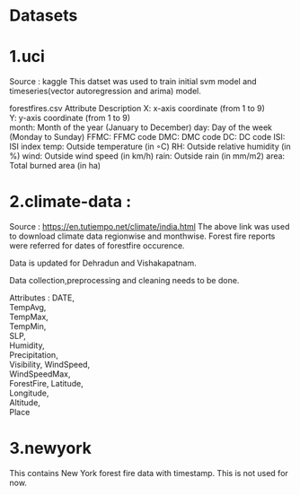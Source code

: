 # Datasets
# 1.uci 
Source : kaggle
This datset was used to train initial svm model and timeseries(vector autoregression and arima) model.

 forestfires.csv
 Attribute Description 
 X: x-axis coordinate (from 1 to 9)  
 Y: y-axis coordinate (from 1 to 9)  
 month: Month of the year (January to December) 
 day: Day of the week (Monday to Sunday) 
 FFMC: FFMC code 
 DMC: DMC code 
 DC: DC code 
 ISI: ISI index 
 temp: Outside temperature (in ◦C) 
 RH: Outside relative humidity (in %) 
 wind: Outside wind speed (in km/h) 
 rain: Outside rain (in mm/m2) 
 area: Total burned area (in ha)

# 2.climate-data : 
Source : https://en.tutiempo.net/climate/india.html
The above link was used to download climate data regionwise and monthwise. 
Forest fire reports were referred for dates of forestfire occurence.

Data is updated for Dehradun and Vishakapatnam.

Data collection,preprocessing and cleaning needs to be done.

Attributes :
DATE,	
TempAvg,	
TempMax,	
TempMin,	
SLP,	
Humidity,	
Precipitation,	
Visibility,	
WindSpeed,	
WindSpeedMax,	
ForestFire,	
Latitude,	
Longitude,	
Altitude,	
Place


# 3.newyork 
This contains New York forest fire data with timestamp. This is not used for now.
